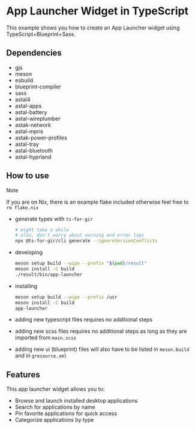 # App Launcher Widget in TypeScript

This example shows you how to create an App Launcher widget using TypeScript+Blueprint+Sass.

## Dependencies

- gjs
- meson
- esbuild
- blueprint-compiler
- sass
- astal4
- astal-apps
- astal-battery
- astal-wireplumber
- astak-network
- astal-mpris
- astak-power-profiles
- astal-tray
- astal-bluetooth
- astal-hyprland

## How to use

> [!NOTE]
> If you are on Nix, there is an example flake included
> otherwise feel free to `rm flake.nix`

- generate types with `ts-for-gir`

    ```sh
    # might take a while
    # also, don't worry about warning and error logs
    npx @ts-for-gir/cli generate --ignoreVersionConflicts
    ```

- developing

    ```sh
    meson setup build --wipe --prefix "$(pwd)/result"
    meson install -C build
    ./result/bin/app-launcher
    ```

- installing

    ```sh
    meson setup build --wipe --prefix /usr
    meson install -C build
    app-launcher
    ```

- adding new typescript files requires no additional steps
- adding new scss files requires no additional steps as long as they are imported from `main.scss`
- adding new ui (blueprint) files will also have to be listed in `meson.build` and in `gresource.xml`

## Features

This app launcher widget allows you to:
- Browse and launch installed desktop applications
- Search for applications by name
- Pin favorite applications for quick access
- Categorize applications by type
